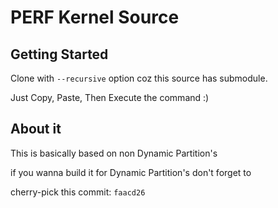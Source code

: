 PERF Kernel Source
====================================

Getting Started
---------------
Clone with `--recursive` option coz this source has submodule.

Just Copy, Paste, Then Execute the command :)


About it
---------------
This is basically based on non Dynamic Partition's

if you wanna build it for Dynamic Partition's don't forget to

cherry-pick this commit: `faacd26`
